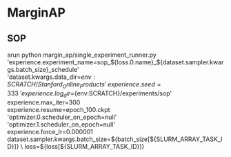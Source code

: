 # MarginAP



 ## SOP

 srun python margin_ap/single_experiment_runner.py \
 'experience.experiment_name=sop_${loss.0.name}_${dataset.sampler.kwargs.batch_size}_schedule' \
 'dataset.kwargs.data_dir=${env:SCRATCH}/Stanford_Online_Products' \
 experience.seed=333 \
 'experience.log_dir=${env:SCRATCH}/experiments/sop' \
 experience.max_iter=300 \
 experience.resume=epoch_100.ckpt \
 'optimizer.0.scheduler_on_epoch=null' \
 'optimizer.1.scheduler_on_epoch=null' \
 experience.force_lr=0.000001 \
 dataset.sampler.kwargs.batch_size=${batch_size[${SLURM_ARRAY_TASK_ID}]} \
 loss=${loss[${SLURM_ARRAY_TASK_ID}]}
